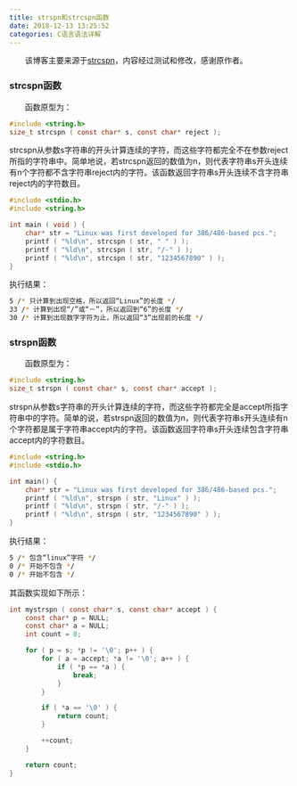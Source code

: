 ```yaml
---
title: strspn和strcspn函数
date: 2018-12-13 13:25:52
categories: C语言语法详解
---
```

&emsp;&emsp;该博客主要来源于[strcspn](https://baike.baidu.com/item/strcspn)，内容经过测试和修改，感谢原作者。

### strcspn函数

&emsp;&emsp;函数原型为：

``` c
#include <string.h>
size_t strcspn ( const char* s, const char* reject );
```

strcspn从参数s字符串的开头计算连续的字符，而这些字符都完全不在参数reject所指的字符串中。简单地说，若strcspn返回的数值为n，则代表字符串s开头连续有n个字符都不含字符串reject内的字符。该函数返回字符串s开头连续不含字符串reject内的字符数目。

``` c
#include <stdio.h>
#include <string.h>

int main ( void ) {
    char* str = "Linux was first developed for 386/486-based pcs.";
    printf ( "%ld\n", strcspn ( str, " " ) );
    printf ( "%ld\n", strcspn ( str, "/-" ) );
    printf ( "%ld\n", strcspn ( str, "1234567890" ) );
}
```

执行结果：

``` bash
5 /* 只计算到出现空格，所以返回“Linux”的长度 */
33 /* 计算到出现“/”或“－”，所以返回到“6”的长度 */
30 /* 计算到出现数字字符为止，所以返回“3”出现前的长度 */
```

### strspn函数

&emsp;&emsp;函数原型为：

``` c
#include <string.h>
size_t strspn ( const char* s, const char* accept );
```

strspn从参数s字符串的开头计算连续的字符，而这些字符都完全是accept所指字符串中的字符。简单的说，若strspn返回的数值为n，则代表字符串s开头连续有n个字符都是属于字符串accept内的字符。该函数返回字符串s开头连续包含字符串accept内的字符数目。

``` c
#include <string.h>
#include <stdio.h>

int main() {
    char* str = "Linux was first developed for 386/486-based pcs.";
    printf ( "%ld\n", strspn ( str, "Linux" ) );
    printf ( "%ld\n", strspn ( str, "/-" ) );
    printf ( "%ld\n", strspn ( str, "1234567890" ) );
}
```

执行结果：

``` bash
5 /* 包含“linux”字符 */
0 /* 开始不包含 */
0 /* 开始不包含 */
```

其函数实现如下所示：

``` c
int mystrspn ( const char* s, const char* accept ) {
    const char* p = NULL;
    const char* a = NULL;
    int count = 0;​

    for ( p = s; *p != '\0'; p++ ) {
        for ( a = accept; *a != '\0'; a++ ) {
            if ( *p == *a ) {
                break;
            }
        }

        if ( *a == '\0' ) {
            return count;
        }

        ++count;
    }

    return count;
}
```